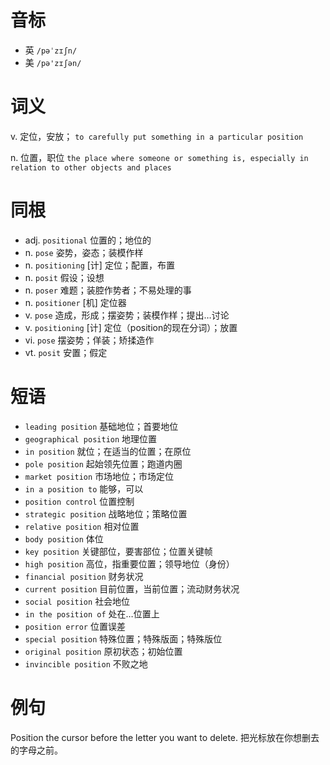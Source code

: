 # 音标

- 英 `/pəˈzɪʃn/`
- 美 `/pə'zɪʃən/`

# 词义

v. 定位，安放；
`to carefully put something in a particular position`

n. 位置，职位
`the place where someone or something is, especially in relation to other objects and places`

# 同根

- adj. `positional` 位置的；地位的
- n. `pose` 姿势，姿态；装模作样
- n. `positioning` [计] 定位；配置，布置
- n. `posit` 假设；设想
- n. `poser` 难题；装腔作势者；不易处理的事
- n. `positioner` [机] 定位器
- v. `pose` 造成，形成；摆姿势；装模作样；提出…讨论
- v. `positioning` [计] 定位（position的现在分词）；放置
- vi. `pose` 摆姿势；佯装；矫揉造作
- vt. `posit` 安置；假定

# 短语

- `leading position` 基础地位；首要地位
- `geographical position` 地理位置
- `in position` 就位；在适当的位置；在原位
- `pole position` 起始领先位置；跑道内圈
- `market position` 市场地位；市场定位
- `in a position to` 能够，可以
- `position control` 位置控制
- `strategic position` 战略地位；策略位置
- `relative position` 相对位置
- `body position` 体位
- `key position` 关键部位，要害部位；位置关键帧
- `high position` 高位，指重要位置；领导地位（身份）
- `financial position` 财务状况
- `current position` 目前位置，当前位置；流动财务状况
- `social position` 社会地位
- `in the position of` 处在…位置上
- `position error` 位置误差
- `special position` 特殊位置；特殊版面；特殊版位
- `original position` 原初状态；初始位置
- `invincible position` 不败之地

# 例句

Position the cursor before the letter you want to delete.
把光标放在你想删去的字母之前。



